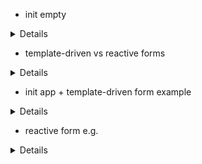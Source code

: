 - init empty

<details>

```js
git switch --orphan test4
New-Item .gitignore
New-Item README.md
mkdir test4
cd test4
ng new form --directory ./
git commit --allow-empty -m "Initial"
git push -u origin test3

```

</details>

- template-driven vs reactive forms

<details>

- forms state
  ![Alt text](test4/src/readmeAssets/TDFvsRF/formState.png)
- form model
  ![Alt text](test4/src/readmeAssets/TDFvsRF/formModel.png)
- template-driven forms
  ![Alt text](test4/src/readmeAssets/TDFvsRF/templateDrivenForm.png)
- reactive Forms
  ![Alt text](test4/src/readmeAssets/TDFvsRF/reactiveForms.png)
- directives
  ![Alt text](test4/src/readmeAssets/TDFvsRF/formDirectives.png)
- directives TDF vs RFM
  ![Alt text](test4/src/readmeAssets/TDFvsRF/formDirectivesVs.png)
- basic HTML form
  ![Alt text](test4/src/readmeAssets/TDFvsRF/basicHTMLForm.png)
- basic template-driven forms
  ![Alt text](test4/src/readmeAssets/TDFvsRF/TDForms.png)
- basic reactive forms
  ![Alt text](test4/src/readmeAssets/TDFvsRF/RForms.png)

</details>

- init app + template-driven form example

<details>

```js
// add components
ng g c views/home/welcome --flat --skip-tests --inline-style --dry-run
ng g c views/error-page/page-not-found --flat --skip-tests --inline-style --inline-template --dry-run
ng g c views/customers/customer --flat --skip-tests --inline-style --dry-run
// add routing
ng generate module app-routing --flat --module=app
```

### angular template-driven form example

![Alt text](test4/src/readmeAssets/TDFvsRF/tdf-example.png)

</details>

- reactive form e.g.

<details>

- reactive forms
  ![Alt text](test4/src/readmeAssets/RFModel/reactiveForm.png)
- create a formGroup
  ![Alt text](test4/src/readmeAssets/RFModel/createFormGroup.png)

```js
// add component
ng g c views/clients/client --flat --skip-tests --inline-style --dry-run
```

- binding form model
  ![Alt text](test4/src/readmeAssets/RFModel/bindFormGroup.png)
- accessing form model properties
  ![Alt text](test4/src/readmeAssets/RFModel/formGroupAccessing.png)

- setValue(require all fields)
  ![Alt text](test4/src/readmeAssets/RFModel/setPatchValue.png)
- patchValue(accepts a piece of data)
  ![Alt text](test4/src/readmeAssets/RFModel/patchValue.png)

---

- formBuilder
  ![Alt text](test4/src/readmeAssets/RFModel/formBuilder.png)
- formBuilder steps
  ![Alt text](test4/src/readmeAssets/RFModel/formBuilderSteps.png)
- formBuilder formControl syntax
  ![Alt text](test4/src/readmeAssets/RFModel/formControlSyntax.png)

</details>
